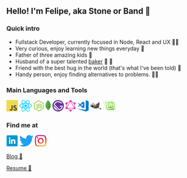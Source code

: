 ## Hello! I'm Felipe, aka Stone or Band 🖖

### Quick intro
- Fullstack Developer, currently focused in Node, React and UX 👨‍💻
- Very curious, enjoy learning new things everyday 📖
- Father of three amazing kids 🚸
- Husband of a super talented [baker](https://deulicias.com) 🍰 💝
- Friend with the best hug in the world (that's what I've been told) 🤗
- Handy person, enjoy finding alternatives to problems. 👨‍🔧
  
### Main Languages and Tools

![JavaScript](https://raw.githubusercontent.com/fbandeirac/fbandeirac/master/icons/js.png "JavaScript")
![ReactJS](https://raw.githubusercontent.com/fbandeirac/fbandeirac/master/icons/react.png "React")
![NodeJs](https://raw.githubusercontent.com/fbandeirac/fbandeirac/master/icons/node.png "NodeJS")
![MongoDB](https://raw.githubusercontent.com/fbandeirac/fbandeirac/master/icons/mongodb.png "MongoDB")
![GatsbyJS](https://raw.githubusercontent.com/fbandeirac/fbandeirac/master/icons/gatsbyjs.png "GatsbyJS")
![GraphQl](https://raw.githubusercontent.com/fbandeirac/fbandeirac/master/icons/graphql.png "GraphQl")
![VSCode](https://raw.githubusercontent.com/fbandeirac/fbandeirac/master/icons/vscode.png "VSCode")
![Gimp](https://raw.githubusercontent.com/fbandeirac/fbandeirac/master/icons/gimp.png "Gimp")
![Linux Mint](https://raw.githubusercontent.com/fbandeirac/fbandeirac/master/icons/lmint.png "Linux Mint")

### Find me at

[![LinkedIn](https://raw.githubusercontent.com/fbandeirac/fbandeirac/master/icons/linkedin.png "LinkedIn Profile")](https://www.linkedin.com/in/fbandeirac)
[![Twitter](https://raw.githubusercontent.com/fbandeirac/fbandeirac/master/icons/twitter.png "Twitter Profile")](https://www.twitter.com/real_stone)
[![Instagram](https://raw.githubusercontent.com/fbandeirac/fbandeirac/master/icons/instagram.png "Instagram Profile")](https://www.instagram.com/fbandeirac)

[Blog 📰](https://bandblog.netlify.app/)

[Resume 📄](https://fbandeirac.github.io/)
